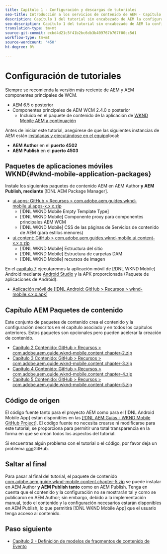 ```yaml
---
title: Capítulo 1 - Configuración y descargas de tutoriales
seo-title: Introducción a los servicios de contenido de AEM - Capítulo 1 - Configuración de tutoriales
description: Capítulo 1 del tutorial sin encabezado de AEM la configuración de la línea de base de la instancia de AEM para el tutorial.
seo-description: Capítulo 1 del tutorial sin encabezado de AEM la configuración de la línea de base de la instancia de AEM para el tutorial.
translation-type: tm+mt
source-git-commit: ecbd4d21c5f41b2bc6db3b409767b767f00cc5d1
workflow-type: tm+mt
source-wordcount: '450'
ht-degree: 0%

---
```



# Configuración de tutoriales

Siempre se recomienda la versión más reciente de AEM y AEM componentes principales de WCM.

* AEM 6.5 o posterior
* Componentes principales de AEM WCM 2.4.0 o posterior
   * Incluido en el paquete de contenido de la aplicación de [WKND Mobile AEM a continuación](#wknd-mobile-application-packages)

Antes de iniciar este tutorial, asegúrese de que las siguientes instancias de AEM están [instaladas y ejecutándose en el equipo](https://helpx.adobe.com/experience-manager/6-5/sites/deploying/using/deploy.html#Default%20Local%20Install)local:

* **AEM Author** en el **puerto 4502**
* **AEM Publish** en el **puerto 4503**

## Paquetes de aplicaciones móviles WKND{#wknd-mobile-application-packages}

Instale los siguientes paquetes de contenido AEM en AEM Author **y AEM Publish, mediante** [!DNL AEM Package Manager].

* [ui.apps: GitHub > Recursos > com.adobe.aem.guides.wknd-mobile.ui.apps-x.x.x.zip](https://github.com/adobe/aem-guides-wknd-mobile/releases/latest)
   * [!DNL WKND Mobile Empty Template Type]
   * [!DNL WKND Mobile] Componente proxy para componentes principales AEM WCM
   * [!DNL WKND Mobile] CSS de las páginas de Servicios de contenido de AEM (para estilos menores)
* [ui.content: GitHub > com.adobe.aem.guides.wknd-mobile.ui.content-x.x.x.zip](https://github.com/adobe/aem-guides-wknd-mobile/releases/latest)
   * [!DNL WKND Mobile] Estructura del sitio
   * [!DNL WKND Mobile] Estructura de carpetas DAM
   * [!DNL WKND Mobile] recursos de imagen

En el [capítulo 7](./chapter-7.md) ejecutaremos la aplicación móvil de [!DNL WKND Mobile] Android mediante [Android Studio](https://developer.android.com/studio) y la APK proporcionada (Paquete de aplicaciones de Android):

* [Aplicación móvil de [!DNL Android: GitHub > Recursos > wknd-mobile.x.x.x.apk]](https://github.com/adobe/aem-guides-wknd-mobile/releases/latest)

## Capítulo AEM Paquetes de contenido

Este conjunto de paquetes de contenido crea el contenido y la configuración descritos en el capítulo asociado y en todos los capítulos anteriores. Estos paquetes son opcionales pero pueden acelerar la creación de contenido.

* [Capítulo 2 Contenido: GitHub > Recursos > com.adobe.aem.guide.wknd-mobile.content.chapter-2.zip](https://github.com/adobe/aem-guides-wknd-mobile/releases/latest)
* [Capítulo 3 Contenido: GitHub > Recursos > com.adobe.aem.guide.wknd-mobile.content.chapter-3.zip](https://github.com/adobe/aem-guides-wknd-mobile/releases/latest)
* [Capítulo 4 Contenido: GitHub > Recursos > com.adobe.aem.guide.wknd-mobile.content.chapter-4.zip](https://github.com/adobe/aem-guides-wknd-mobile/releases/latest)
* [Capítulo 5 Contenido: GitHub > Recursos > com.adobe.aem.guide.wknd-mobile.content.chapter-5.zip](https://github.com/adobe/aem-guides-wknd-mobile/releases/latest)

## Código de origen

El código fuente tanto para el proyecto AEM como para el [!DNL Android Mobile App] están disponibles en las [[!DNL AEM Guías - WKND Mobile GitHub Project]](https://github.com/adobe/aem-guides-wknd-mobile). El código fuente no necesita crearse ni modificarse para este tutorial, se proporciona para permitir una total transparencia en la forma en que se crean todos los aspectos del tutorial.

Si encuentras algún problema con el tutorial o el código, por favor deja un problema [con](https://github.com/adobe/aem-guides-wknd-mobile/issues)GitHub.

## Saltar al final

Para pasar al final del tutorial, el paquete de contenido [com.adobe.aem.guide.wknd-mobile.content.chapter-5.zip](https://github.com/adobe/aem-guides-wknd-mobile/releases/latest) se puede instalar en AEM Author **y AEM Publish tanto** como en AEM Publish. Tenga en cuenta que el contenido y la configuración no se mostrarán tal y como se publicaron en AEM Author; sin embargo, debido a la implementación manual, todo el contenido y la configuración necesarios estarán disponibles en AEM Publish, lo que permitirá [!DNL WKND Mobile App] que el usuario tenga acceso al contenido.


## Paso siguiente

* [Capítulo 2 - Definición de modelos de fragmentos de contenido de Evento](./chapter-2.md)
